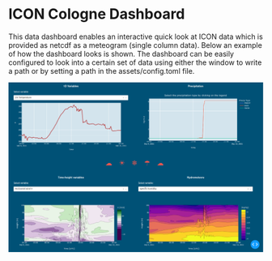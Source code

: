 # ICON Cologne Dashboard 

This data dashboard enables an interactive quick look at ICON data which is provided as netcdf as a meteogram (single column data). 
Below an example of how the dashboard looks is shown. The dashboard can be easily configured to look into a certain set of data using either the window to write a path or by setting a path in the assets/config.toml file.

![Example of dashboard](./figures/ICON_Colonge_dashboard_example_2024-05-08.png)
